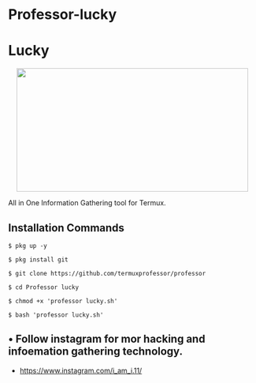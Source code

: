 # Professor-lucky
# Lucky
<p align="center">
  <img src="https://1.bp.blogspot.com/-VOF740e1pzs/YJJZV54I6rI/AAAAAAAAUDE/j_GlPxBeoBECXPSdO3UAYSLcaaGoLc-CACLcBGAsYHQ/s16000/Screenshot_20210505_135832.jpg" width="470" height="250">
</p>
All in One Information Gathering tool for Termux.

## Installation Commands

`$ pkg up -y`

`$ pkg install git`

`$ git clone https://github.com/termuxprofessor/professor`

`$ cd Professor lucky`

`$ chmod +x 'professor lucky.sh'`

`$ bash 'professor lucky.sh'`

## • Follow instagram for mor hacking and infoemation gathering technology.
* https://www.instagram.com/i_am_i.11/

## 
